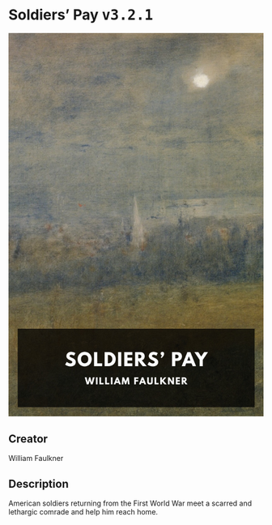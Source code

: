 
# Soldiers’ Pay <kbd>v3.2.1</kbd>

<center>
  <img src="./cover-1024.jpg"/>
</center>

## Creator
William Faulkner

## Description
American soldiers returning from the First World War meet a scarred and lethargic comrade and help him reach home.
